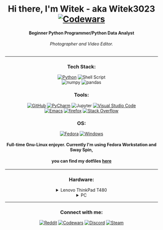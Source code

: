 <div align="center">

# Hi there, I'm Witek - aka Witek3023 [![Codewars](https://www.codewars.com/users/Witek3023/badges/micro)](https://www.codewars.com/users/Witek3023/badges)
#### Beginner Python Programmer/Python Data Analyst<br>
###### Photographer and Video Editor.</br>
---
### Tech Stack:
[![Python](https://img.shields.io/badge/python-d8dee9?style=for-the-badge&logo=python&logoColor=2e3440)](https://www.python.org/)
![Shell Script](https://img.shields.io/badge/shell_script-d8dee9?style=for-the-badge&logo=gnu-bash&logoColor=2e3440)</br>
![numpy](https://img.shields.io/badge/NumPy-d8dee9?style=for-the-badge&logo=NumPy&logoColor=2e3440)
![pandas](https://img.shields.io/badge/pandas-d8dee9?style=for-the-badge&logo=pandas&logoColor=2e3440)</br>

### Tools:
[![GitHub](https://img.shields.io/badge/github-e5e9f0?style=for-the-badge&logo=github&logoColor=3b4252)](https://github.com/)
[![PyCharm](https://img.shields.io/badge/pycharm-e5e9f0?style=for-the-badge&logo=pycharm&logoColor=3b4252&color=e5e9f0&labelColor=e5e9f0)](https://www.jetbrains.com/pycharm/)
![Jupyter](https://img.shields.io/badge/Jupyter-e5e9f0?style=for-the-badge&logo=Jupyter&logoColor=3b4252)
[![Visual Studio Code](https://img.shields.io/badge/Visual%20Studio%20Code-e5e9f0?style=for-the-badge&logo=visual-studio-code&logoColor=3b4252)](https://code.visualstudio.com/) <br>
[![Emacs](https://img.shields.io/badge/GNU%20Emacs-7F5AB6.svg?style=for-the-badge&logo=GNU-Emacs&logoColor=3b4252)](https://www.gnu.org/software/emacs/)
[![firefox](https://img.shields.io/badge/Firefox-e5e9f0?style=for-the-badge&logo=Firefox&logoColor=3b4252)](https://www.mozilla.org/en-US/firefox/new/)
[![Stack Overflow](https://img.shields.io/badge/-Stackoverflow-e5e9f0?style=for-the-badge&logo=stack-overflow&logoColor=3b4252)](https://stackoverflow.com/)</br>

### OS:
[![Fedora](https://img.shields.io/badge/Fedora-eceff4?style=for-the-badge&logo=fedora&logoColor=2e3440)](https://getfedora.org/)
[![Windows](https://img.shields.io/badge/Windows-eceff4?style=for-the-badge&logo=windows&logoColor=2e3440)](https://www.microsoft.com/en-us/windows/windows-11)
</br>
#### Full-time Gnu-Linux enjoyer. Currently I'm using Fedora Workstation and Sway Spin, <br>
#### you can find my dotfiles [here](https://github.com/Witek3023/DotFiles)</br>
---
### Hardware:

<details><summary>Lenovo ThinkPad T480</summary>
<p>
•Intel i7-8650U<br>
•Intel UHD Graphics 620<br>
•NVIDIA GeForce MX150<br>
•16GB Ram DDR4 2400 MHz<br>
•512GB M.2 SSD<br>  
•Fedora Sway Spin<br>
</pbr>
•HP E24 G4<br>
</p>
</details>

<details><summary>PC</summary>
<p>
•Intel Core i7-10700KF <br>
•MSI Z490-A PRO <br>
•Crucial 16GB (2x8GB) 3200MHz CL16 Ballistix Black <br>
•Kingston 1TB M.2 PCIe NVMe A2000 <br>
•Kingston 1TB M.2 PCIe Gen4 NVMe NV2 <br>
•Gigabyte Radeon RX 6600 XT GAMING OC 8GB GDDR6 <br>
•SilentiumPC Fera 5 Dual Fan 2x120mm <br>
•SilentiumPC Regnum RG6V TG Pure Black <br>
•TP-Link Archer T6E DualBand <br>
•LG 27GL850-B NanoIPS HDR10 <br>
•Linux Fedora Workstation<br>
</p>
</details>

---

### Connect with me:
[![Reddit](https://img.shields.io/badge/Reddit-d8dee9?style=for-the-badge&logo=Reddit&logoColor=3b4252)](https://www.reddit.com/user/Witek3023)
[![Codewars](https://img.shields.io/badge/Codewars-d8dee9?style=for-the-badge&logo=codewars&logoColor=3b4252)](https://www.codewars.com/users/Witek3023)
[![Discord](https://img.shields.io/badge/Discord-d8dee9?style=for-the-badge&logo=discord&logoColor=3b4252)](https://discordapp.com/users/923236911584251904)
[![Steam](https://img.shields.io/badge/steam-d8dee9?style=for-the-badge&logo=steam&logoColor=3b4252)](https://steamcommunity.com/profiles/76561198894259998/)
